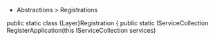 - Abstractions > Registrations

public static class {Layer}Registration
{
    public static IServiceCollection RegisterApplication(this IServiceCollection services)